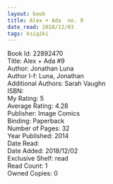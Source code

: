 ```yaml
---
layout: book
title: Alex + Ada  no. 9
date_read: 2018/12/03
tags: książki
---
```


Book Id: 22892470<br />
Title: Alex + Ada #9<br />
Author: Jonathan Luna<br />
Author l-f: Luna, Jonathan<br />
Additional Authors: Sarah Vaughn<br />
ISBN: <br />
My Rating: 5<br />
Average Rating: 4.28<br />
Publisher: Image Comics<br />
Binding: Paperback<br />
Number of Pages: 32<br />
Year Published: 2014<br />
Date Read: <br />
Date Added: 2018/12/02<br />
Exclusive Shelf: read<br />
Read Count: 1<br />
Owned Copies: 0<br />


